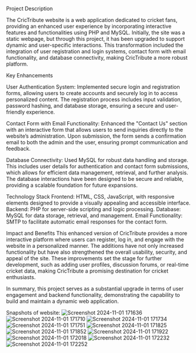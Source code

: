 Project Description

The CricTribute website is a web application dedicated to cricket fans, providing an enhanced user experience by incorporating interactive features and functionalities 
using PHP and MySQL. Initially, the site was a static webpage, but through this project, it has been upgraded to support dynamic and user-specific interactions. 
This transformation included the integration of user registration and login systems, contact form with email functionality, and database connectivity, making CricTribute 
a more robust platform.

Key Enhancements

User Authentication System:
Implemented secure login and registration forms, allowing users to create accounts and securely log in to access personalized content. 
The registration process includes input validation, password hashing, and database storage, ensuring a secure and user-friendly experience.

Contact Form with Email Functionality:
Enhanced the "Contact Us" section with an interactive form that allows users to send inquiries directly to the website’s administration. 
Upon submission, the form sends a confirmation email to both the admin and the user, ensuring prompt communication and feedback.

Database Connectivity:
Used MySQL for robust data handling and storage. This includes user details for authentication and contact form submissions, which allows for efficient data management, 
retrieval, and further analysis. The database interactions have been designed to be secure and reliable, providing a scalable foundation for future expansions.

Technology Stack
Frontend: HTML, CSS, JavaScript, with responsive elements designed to provide a visually appealing and accessible interface.
Backend: PHP for server-side scripting and logic processing.
Database: MySQL for data storage, retrieval, and management.
Email Functionality: SMTP to facilitate automatic email responses for the contact form.

Impact and Benefits
This enhanced version of CricTribute provides a more interactive platform where users can register, log in, and engage with the website in a personalized manner. 
The additions have not only increased functionality but have also strengthened the overall usability, security, and appeal of the site. 
These improvements set the stage for further development, such as adding user profiles, discussion forums, or real-time cricket data, making CricTribute a 
promising destination for cricket enthusiasts.

In summary, this project serves as a substantial upgrade in terms of user engagement and backend functionality, demonstrating the capability to build and maintain a 
dynamic web application.

Snapshots of website:
![Screenshot 2024-11-01 171636](https://github.com/user-attachments/assets/9a6a3ff0-d780-44ec-a31c-a9d1d27d3ff1)
![Screenshot 2024-11-01 171710](https://github.com/user-attachments/assets/ba288f7b-0579-4d4e-b735-5105d3f2d422)
![Screenshot 2024-11-01 171734](https://github.com/user-attachments/assets/b8ced827-353a-43c9-9a2d-d2f2f1dc0860)
![Screenshot 2024-11-01 171751](https://github.com/user-attachments/assets/76af6a1c-bd83-44d8-b78e-0767b3c410e9)
![Screenshot 2024-11-01 171825](https://github.com/user-attachments/assets/1260e9ae-110b-45c9-8bce-79dc45bf6267)
![Screenshot 2024-11-01 171852](https://github.com/user-attachments/assets/f11a1a39-f12c-4e3c-ace1-13f4646c8cee)
![Screenshot 2024-11-01 171922](https://github.com/user-attachments/assets/770af94d-5d07-404d-a288-402e484f6cfb)
![Screenshot 2024-11-01 172018](https://github.com/user-attachments/assets/0b16a87c-ddf1-4909-808b-974263b30856)
![Screenshot 2024-11-01 172232](https://github.com/user-attachments/assets/7188a0ff-7a28-40d4-8f0f-2441009a7d7d)
![Screenshot 2024-11-01 172252](https://github.com/user-attachments/assets/02998c88-41de-4c91-bbd4-4279f900f8f3)
